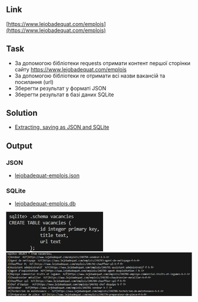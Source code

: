 ## Link

[https://www.lejobadequat.com/emplois](https://www.lejobadequat.com/emplois)

## Task

- За допомогою бібліотеки requests отримати контент першої сторінки сайту https://www.lejobadequat.com/emplois
- За допомогою бібліотеки re отримати всі назви вакансій та посилання (url)
- Зберегти результат у форматі JSON
- Зберегти результат в базі даних SQLite

## Solution

- [Extracting, saving as JSON and SQLite](get_vacancies.py)

## Output

### JSON

- [lejobadequat-emplois.json](lejobadequat-emplois.json)

### SQLite

- [lejobadequat-emplois.db](lejobadequat-emplois.db)

![Schema](img/sqlite_1.png)
![Contents](img/sqlite_2.png)
